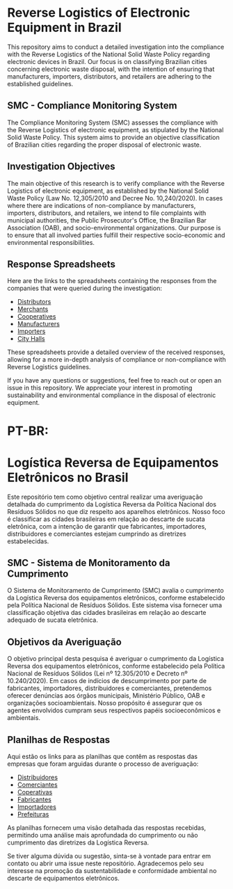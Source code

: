 # Reverse Logistics of Electronic Equipment in Brazil
This repository aims to conduct a detailed investigation into the compliance with the Reverse Logistics of the National Solid Waste Policy regarding electronic devices in Brazil. Our focus is on classifying Brazilian cities concerning electronic waste disposal, with the intention of ensuring that manufacturers, importers, distributors, and retailers are adhering to the established guidelines.

## SMC - Compliance Monitoring System
The Compliance Monitoring System (SMC) assesses the compliance with the Reverse Logistics of electronic equipment, as stipulated by the National Solid Waste Policy. This system aims to provide an objective classification of Brazilian cities regarding the proper disposal of electronic waste.

## Investigation Objectives
The main objective of this research is to verify compliance with the Reverse Logistics of electronic equipment, as established by the National Solid Waste Policy (Law No. 12,305/2010 and Decree No. 10,240/2020). In cases where there are indications of non-compliance by manufacturers, importers, distributors, and retailers, we intend to file complaints with municipal authorities, the Public Prosecutor's Office, the Brazilian Bar Association (OAB), and socio-environmental organizations. Our purpose is to ensure that all involved parties fulfill their respective socio-economic and environmental responsibilities.

## Response Spreadsheets
Here are the links to the spreadsheets containing the responses from the companies that were queried during the investigation:

- [Distributors](https://docs.google.com/spreadsheets/d/1_9GmCSYIBlck2VQbjIxxf8prKJAj0nqn-ThlUpODLY8/edit?usp=sharing)
- [Merchants](https://docs.google.com/spreadsheets/d/1lbnEPV4-CQUuy-w_ME88JsqlxdQ0zQIFKJ0vZbqvwBc/edit?usp=sharing)
- [Cooperatives](https://docs.google.com/spreadsheets/d/1elgAY8Xc2p_kNHCcXKklRaldBXr2gxnDrjhyqn-3b-U/edit?usp=sharing)
- [Manufacturers](https://docs.google.com/spreadsheets/d/1lN6Ok7iyFMuc1FKns6t6chbiS4pMNNeyIC8M7tEN6w0/edit?usp=sharing)
- [Importers](https://docs.google.com/spreadsheets/d/1oArWTerRD6X_yAsCa8hhU5MkjUOS9xlYH-4vXyCD3d4/edit?usp=sharing)
- [City Halls](https://docs.google.com/spreadsheets/d/1sXTpzL3KLTz9Gb6e0EbgGxZzHhX-D6snA1lIYJKaA8k/edit?usp=sharing)

These spreadsheets provide a detailed overview of the received responses, allowing for a more in-depth analysis of compliance or non-compliance with Reverse Logistics guidelines.

If you have any questions or suggestions, feel free to reach out or open an issue in this repository. We appreciate your interest in promoting sustainability and environmental compliance in the disposal of electronic equipment.



# PT-BR:

# Logística Reversa de Equipamentos Eletrônicos no Brasil

Este repositório tem como objetivo central realizar uma averiguação detalhada do cumprimento da Logística Reversa da Política Nacional dos Resíduos Sólidos no que diz respeito aos aparelhos eletrônicos. Nosso foco é classificar as cidades brasileiras em relação ao descarte de sucata eletrônica, com a intenção de garantir que fabricantes, importadores, distribuidores e comerciantes estejam cumprindo as diretrizes estabelecidas.

## SMC - Sistema de Monitoramento da Cumprimento
O Sistema de Monitoramento de Cumprimento (SMC)  avalia o cumprimento da Logística Reversa dos equipamentos eletrônicos, conforme estabelecido pela Política Nacional de Resíduos Sólidos. Este sistema visa fornecer uma classificação objetiva das cidades brasileiras em relação ao descarte adequado de sucata eletrônica.

## Objetivos da Averiguação
O objetivo principal desta pesquisa é averiguar o cumprimento da Logística Reversa dos equipamentos eletrônicos, conforme estabelecido pela Política Nacional de Resíduos Sólidos (Lei nº 12.305/2010 e Decreto nº 10.240/2020). Em casos de indícios de descumprimento por parte de fabricantes, importadores, distribuidores e comerciantes, pretendemos oferecer denúncias aos órgãos municipais, Ministério Público, OAB e organizações socioambientais. Nosso propósito é assegurar que os agentes envolvidos cumpram seus respectivos papéis socioeconômicos e ambientais.

## Planilhas de Respostas
Aqui estão os links para as planilhas que contêm as respostas das empresas que foram arguidas durante o processo de averiguação:

- [Distribuidores](https://docs.google.com/spreadsheets/d/1_9GmCSYIBlck2VQbjIxxf8prKJAj0nqn-ThlUpODLY8/edit?usp=sharing)
- [Comerciantes](https://docs.google.com/spreadsheets/d/1lbnEPV4-CQUuy-w_ME88JsqlxdQ0zQIFKJ0vZbqvwBc/edit?usp=sharing)
- [Coperativas](https://docs.google.com/spreadsheets/d/1elgAY8Xc2p_kNHCcXKklRaldBXr2gxnDrjhyqn-3b-U/edit?usp=sharing)
- [Fabricantes](https://docs.google.com/spreadsheets/d/1lN6Ok7iyFMuc1FKns6t6chbiS4pMNNeyIC8M7tEN6w0/edit?usp=sharing)
- [Importadores](https://docs.google.com/spreadsheets/d/1oArWTerRD6X_yAsCa8hhU5MkjUOS9xlYH-4vXyCD3d4/edit?usp=sharing)
- [Prefeituras](https://docs.google.com/spreadsheets/d/1sXTpzL3KLTz9Gb6e0EbgGxZzHhX-D6snA1lIYJKaA8k/edit?usp=sharing)

As planilhas fornecem uma visão detalhada das respostas recebidas, permitindo uma análise mais aprofundada do cumprimento ou não cumprimento das diretrizes da Logística Reversa.

Se tiver alguma dúvida ou sugestão, sinta-se à vontade para entrar em contato ou abrir uma issue neste repositório. Agradecemos pelo seu interesse na promoção da sustentabilidade e conformidade ambiental no descarte de equipamentos eletrônicos.


